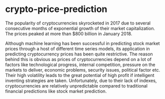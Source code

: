 # crypto-price-prediction

The popularity of cryptocurrencies skyrocketed in 2017 due to several consecutive months of exponential growth of their market capitalization. The prices peaked at more than $800 billion in January 2018.

Although machine learning has been successful in predicting stock market prices through a host of different time series models, its application in predicting cryptocurrency prices has been quite restrictive. The reason behind this is obvious as prices of cryptocurrencies depend on a lot of factors like technological progress, internal competition, pressure on the markets to deliver, economic problems, security issues, political factor etc. Their high volatility leads to the great potential of high profit if intelligent inventing strategies are taken. Unfortunately, due to their lack of indexes, cryptocurrencies are relatively unpredictable compared to traditional financial predictions like stock market prediction.
